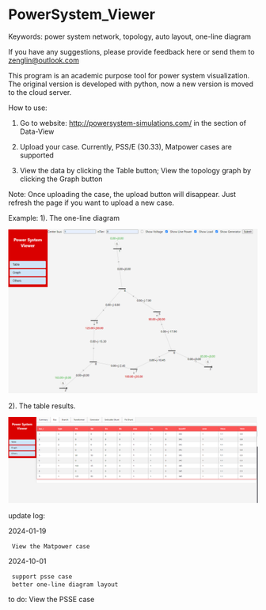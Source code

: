 # PowerSystem_Viewer
Keywords:
    power system network, topology, auto layout, one-line diagram

If you have any suggestions, please provide feedback here or send them to zenglin@outlook.com


This program is an academic purpose tool for power system visualization. The original version is developed with python, now a new version is moved to the cloud server. 

How to use:

1. Go to website: http://powersystem-simulations.com/
   in the section of Data-View

3. Upload your case.
   Currently, PSS/E (30.33), Matpower cases are supported

4. View the data by clicking the Table button;
   View the topology graph by clicking the Graph button


Note:
  Once uploading the case, the upload button will disappear. Just refresh the page if you want to upload a new case.

Example:
1). The one-line diagram

![image](https://github.com/shiftlin89/PowerSystem_Viewer/blob/main/fig/162256.png)

2). The table results.

![image](https://github.com/shiftlin89/PowerSystem_Viewer/blob/main/fig/162215.png)

update log:

2024-01-19
  
     View the Matpower case

2024-10-01

     support psse case
     better one-line diagram layout
      
 to do:
     View the PSSE case
